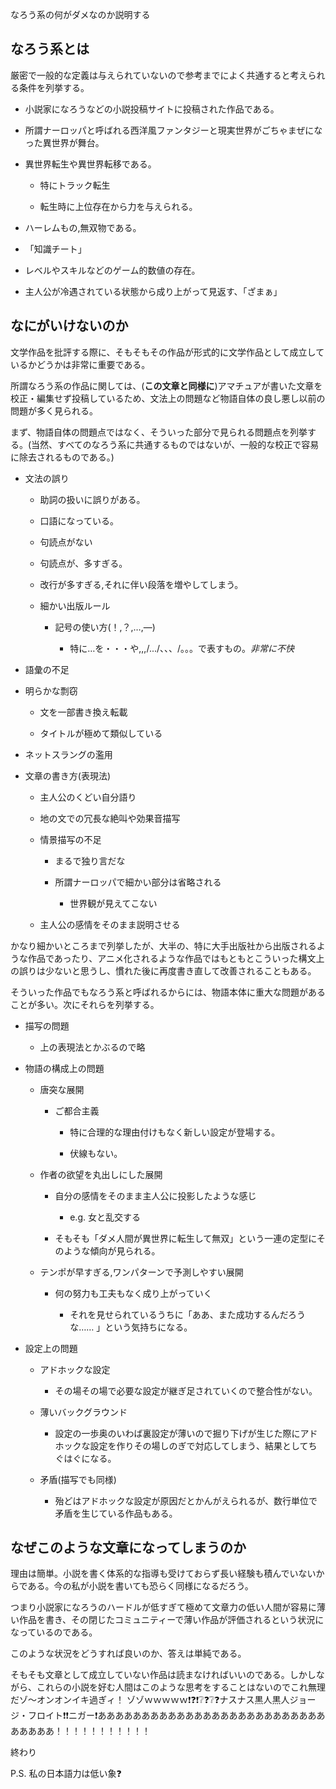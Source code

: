 

なろう系の何がダメなのか説明する

## なろう系とは

厳密で一般的な定義は与えられていないので参考までによく共通すると考えられる条件を列挙する。

- 小説家になろうなどの小説投稿サイトに投稿された作品である。

- 所謂ナーロッパと呼ばれる西洋風ファンタジーと現実世界がごちゃまぜになった異世界が舞台。

- 異世界転生や異世界転移である。
  
  - 特にトラック転生
  
  - 転生時に上位存在から力を与えられる。

- ハーレムもの,無双物である。

- 「知識チート」

- レベルやスキルなどのゲーム的数値の存在。

- 主人公が冷遇されている状態から成り上がって見返す、「ざまぁ」

## なにがいけないのか

文学作品を批評する際に、そもそもその作品が形式的に文学作品として成立しているかどうかは非常に重要である。

所謂なろう系の作品に関しては、(**この文章と同様に**)アマチュアが書いた文章を校正・編集せず投稿しているため、文法上の問題など物語自体の良し悪し以前の問題が多く見られる。

まず、物語自体の問題点ではなく、そういった部分で見られる問題点を列挙する。(当然、すべてのなろう系に共通するものではないが、一般的な校正で容易に除去されるものである。)

- 文法の誤り
  
  - 助詞の扱いに誤りがある。
  
  - 口語になっている。
  
  - 句読点がない
  
  - 句読点が、多すぎる。
  
  - 改行が多すぎる,それに伴い段落を増やしてしまう。
  
  - 細かい出版ルール
    
    - 記号の使い方(！,？,…,―)
      
      - 特に…を・・・や,,,/.../、、、/。。。で表すもの。*非常に不快*

- 語彙の不足

- 明らかな剽窃
  
  - 文を一部書き換え転載
  
  - タイトルが極めて類似している

- ネットスラングの濫用

- 文章の書き方(表現法)
  
  - 主人公のくどい自分語り
  
  - 地の文での冗長な絶叫や効果音描写
  
  - 情景描写の不足
    
    - まるで独り言だな
    
    - 所謂ナーロッパで細かい部分は省略される
      
      - 世界観が見えてこない
  
  - 主人公の感情をそのまま説明させる

かなり細かいところまで列挙したが、大半の、特に大手出版社から出版されるような作品であったり、アニメ化されるような作品ではもともとこういった構文上の誤りは少ないと思うし、慣れた後に再度書き直して改善されることもある。

そういった作品でもなろう系と呼ばれるからには、物語本体に重大な問題があることが多い。次にそれらを列挙する。

- 描写の問題
  
  - 上の表現法とかぶるので略

- 物語の構成上の問題
  
  - 唐突な展開
    
    - ご都合主義
      
      - 特に合理的な理由付けもなく新しい設定が登場する。
      
      - 伏線もない。
  
  - 作者の欲望を丸出しにした展開
    
    - 自分の感情をそのまま主人公に投影したような感じ
      
      - e.g. 女と乱交する
    
    - そもそも「ダメ人間が異世界に転生して無双」という一連の定型にそのような傾向が見られる。
  
  - テンポが早すぎる,ワンパターンで予測しやすい展開
    
    - 何の努力も工夫もなく成り上がっていく
      
      - それを見せられているうちに「ああ、また成功するんだろうな…… 」という気持ちになる。

- 設定上の問題
  
  - アドホックな設定
    
    - その場その場で必要な設定が継ぎ足されていくので整合性がない。
  
  - 薄いバックグラウンド
    
    - 設定の一歩奥のいわば裏設定が薄いので掘り下げが生じた際にアドホックな設定を作りその場しのぎで対応してしまう、結果としてちぐはぐになる。
  
  - 矛盾(描写でも同様)
    
    - 殆どはアドホックな設定が原因だとかんがえられるが、数行単位で矛盾を生じている作品もある。

## なぜこのような文章になってしまうのか

理由は簡単。小説を書く体系的な指導も受けておらず長い経験も積んでいないからである。今の私が小説を書いても恐らく同様になるだろう。

つまり小説家になろうのハードルが低すぎて極めて文章力の低い人間が容易に薄い作品を書き、その閉じたコミュニティーで薄い作品が評価されるという状況になっているのである。

このような状況をどうすれば良いのか、答えは単純である。

そもそも文章として成立していない作品は読まなければいいのである。しかしながら、これらの小説を好む人間はこのような思考をすることはないのでこれ無理だゾ～オンオンイキ過ぎィ！ ゾゾｗｗｗｗｗ❗❓❗❔❓❔❓ナスナス黒人黒人ジョージ・フロイト❗❗ニガー❗あああああああああああああああああああああああああああああああ！！！！！！！！！！！

終わり

P.S. 私の日本語力は低い象❓


